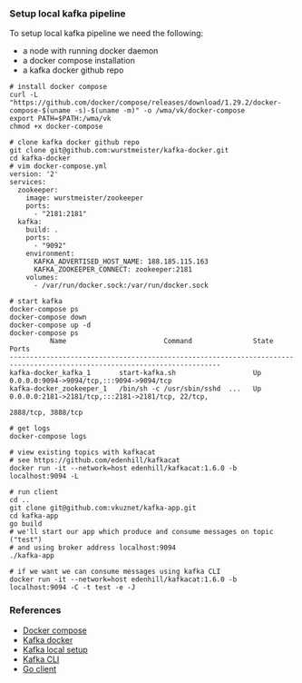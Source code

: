 ### Setup local kafka pipeline
To setup local kafka pipeline we need the following:
- a node with running docker daemon
- a docker compose installation
- a kafka docker github repo

```
# install docker compose
curl -L "https://github.com/docker/compose/releases/download/1.29.2/docker-compose-$(uname -s)-$(uname -m)" -o /wma/vk/docker-compose
export PATH=$PATH:/wma/vk
chmod +x docker-compose

# clone kafka docker github repo
git clone git@github.com:wurstmeister/kafka-docker.git
cd kafka-docker
# vim docker-compose.yml
version: '2'
services:
  zookeeper:
    image: wurstmeister/zookeeper
    ports:
      - "2181:2181"
  kafka:
    build: .
    ports:
      - "9092"
    environment:
      KAFKA_ADVERTISED_HOST_NAME: 188.185.115.163
      KAFKA_ZOOKEEPER_CONNECT: zookeeper:2181
    volumes:
      - /var/run/docker.sock:/var/run/docker.sock

# start kafka
docker-compose ps
docker-compose down
docker-compose up -d
docker-compose ps
          Name                        Command               State                           Ports
--------------------------------------------------------------------------------------------------------------------------
kafka-docker_kafka_1       start-kafka.sh                   Up      0.0.0.0:9094->9094/tcp,:::9094->9094/tcp
kafka-docker_zookeeper_1   /bin/sh -c /usr/sbin/sshd  ...   Up      0.0.0.0:2181->2181/tcp,:::2181->2181/tcp, 22/tcp,
                                                                    2888/tcp, 3888/tcp

# get logs
docker-compose logs

# view existing topics with kafkacat
# see https://github.com/edenhill/kafkacat
docker run -it --network=host edenhill/kafkacat:1.6.0 -b localhost:9094 -L

# run client
cd ..
git clone git@github.com:vkuznet/kafka-app.git
cd kafka-app
go build
# we'll start our app which produce and consume messages on topic ("test")
# and using broker address localhost:9094
./kafka-app

# if we want we can consume messages using kafka CLI
docker run -it --network=host edenhill/kafkacat:1.6.0 -b localhost:9094 -C -t test -e -J
```

### References

- [Docker compose](https://docs.docker.com/compose/install/)
- [Kafka docker](https://github.com/wurstmeister/kafka-docker)
- [Kafka local setup](https://www.kimsereylam.com/kafka/docker/2020/10/16/setup-local-kafka-with-docker.html)
- [Kafka CLI](https://kimsereylam.com/kafka/2020/03/27/kafkacat-the-cli-for-kafka.html)
- [Go client](https://www.sohamkamani.com/golang/working-with-kafka/)
